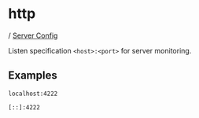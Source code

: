 # http

/ [Server Config](../README.md) 

Listen specification `<host>:<port>` for server monitoring.

## Examples

```
localhost:4222
```
```
[::]:4222
```

